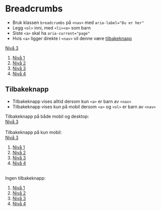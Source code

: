 # Breadcrumbs <mark data-badge="Alfa"></mark>

- Bruk klassen `breadcrumbs` på `<nav>` med `aria-label="Du er her"`
- Legg `<ol>` inni, med `<li><a>` som barn
- Siste `<a>` skal ha `aria-current="page"`
- Hvis `<a>` ligger direkte i `<nav>` vil denne være [tilbakeknapp](#tilbakeknapp)

<Story>
<nav class="styles.breadcrumbs" aria-label="Du er her:">
  <a href="#" aria-label="Tilbake til Nivå 3">Nivå 3</a>
  <ol>
    <li><a href="#">Nivå 1</a></li>
    <li><a href="#">Nivå 2</a></li>
    <li><a href="#">Nivå 3</a></li>
    <li><a href="#" aria-current="page">Nivå 4</a></li>
  </ol>
</nav>
</Story>

## Tilbakeknapp
- Tilbakeknapp vises alltid dersom kun `<a>` er barn av `<nav>`
- Tilbakeknapp vises kun på mobil dersom `<a>` og `<ol>` er barn av `<nav>`
<Story>
Tilbakeknapp på både mobil og desktop:
<nav class="styles.breadcrumbs" aria-label="Du er her:">
  <a href="#" aria-label="Tilbake til Nivå 3">Nivå 3</a>
</nav>
<br />
Tilbakeknapp på kun mobil:
<nav class="styles.breadcrumbs" aria-label="Du er her:">
  <a href="#" aria-label="Tilbake til Nivå 3">Nivå 3</a>
  <ol>
    <li><a href="#">Nivå 1</a></li>
    <li><a href="#">Nivå 2</a></li>
    <li><a href="#">Nivå 3</a></li>
    <li><a href="#" aria-current="page">Nivå 4</a></li>
  </ol>
</nav>
<br />
Ingen tilbakeknapp:
<nav class="styles.breadcrumbs" aria-label="Du er her:">
  <ol>
    <li><a href="#">Nivå 1</a></li>
    <li><a href="#">Nivå 2</a></li>
    <li><a href="#">Nivå 3</a></li>
    <li><a href="#" aria-current="page">Nivå 4</a></li>
  </ol>
</nav>
</Story>